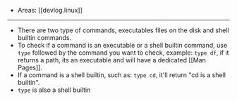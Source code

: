 
- Areas: [[devlog.linux]]

---

- There are two type of commands, executables files on the disk and shell builtin commands.
- To check if a command is an executable or a shell builtin command, use `type` followed by the command you want to check, example: `type df`, if it returns a path, its an executable and will have a dedicated [[Man Pages]].
- If a command is a shell builtin, such as: `type cd`, it'll return "cd is a shell builtin".
- `type` is also a shell builtin
